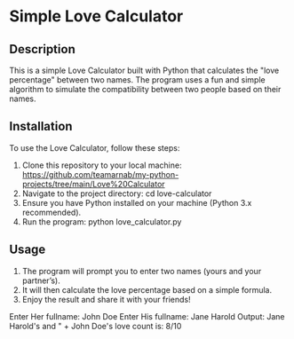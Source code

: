 # Simple Love Calculator

## Description
This is a simple Love Calculator built with Python that calculates the "love percentage" between two names. The program uses a fun and simple algorithm to simulate the compatibility between two people based on their names.

## Installation

To use the Love Calculator, follow these steps:

1. Clone this repository to your local machine: https://github.com/teamarnab/my-python-projects/tree/main/Love%20Calculator
2. Navigate to the project directory: cd love-calculator
3. Ensure you have Python installed on your machine (Python 3.x recommended).
4. Run the program: python love_calculator.py

## Usage

1. The program will prompt you to enter two names (yours and your partner’s).
2. It will then calculate the love percentage based on a simple formula.
3. Enjoy the result and share it with your friends!

Enter Her fullname: John Doe Enter His fullname: Jane Harold 
Output: Jane Harold's and " + John Doe's love count is: 8/10
